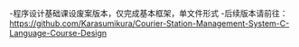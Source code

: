 -程序设计基础课设废案版本，仅完成基本框架，单文件形式
-后续版本请前往：https://github.com/Karasumikura/Courier-Station-Management-System-C-Language-Course-Design
